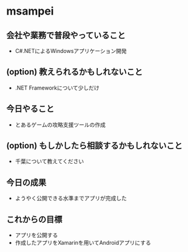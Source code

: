 # msampei

## 会社や業務で普段やっていること
 - C#.NETによるWindowsアプリケーション開発

## (option) 教えられるかもしれないこと
 - .NET Frameworkについて少しだけ

## 今日やること
 - とあるゲームの攻略支援ツールの作成

## (option) もしかしたら相談するかもしれないこと
 - 千葉について教えてください

## 今日の成果
 - ようやく公開できる水準までアプリが完成した

## これからの目標
 - アプリを公開する
 - 作成したアプリをXamarinを用いてAndroidアプリにする
